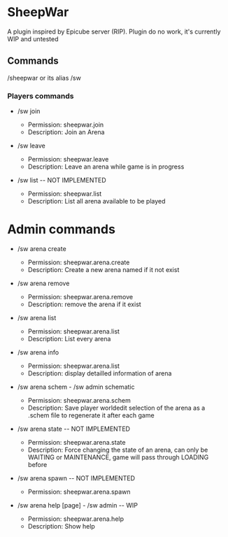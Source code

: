 # SheepWar

A plugin inspired by Epicube server (RIP).
Plugin do no work, it's currently WIP and untested


## Commands

/sheepwar or its alias /sw

### Players commands

- /sw join <arena>
  - Permission: sheepwar.join
  - Description: Join an Arena
 
- /sw leave
  - Permission: sheepwar.leave
  - Description: Leave an arena while game is in progress

- /sw list -- NOT IMPLEMENTED
  - Permission: sheepwar.list
  - Description: List all arena available to be played

# Admin commands

- /sw arena create <name>
  - Permission: sheepwar.arena.create
  - Description: Create a new arena named <name> if it not exist

- /sw arena remove <name>
  - Permission: sheepwar.arena.remove
  - Description: remove the arena <name> if it exist
  
- /sw arena list
  - Permission: sheepwar.arena.list
  - Description: List every arena
  
- /sw arena info <name>
  - Permission: sheepwar.arena.list
  - Description: display detailled information of arena <name>
  
- /sw arena schem - /sw admin schematic
  - Permission: sheepwar.arena.schem
  - Description: Save player worldedit selection of the arena as a .schem file to regenerate it after each game
 
- /sw arena state <state> -- NOT IMPLEMENTED
  - Permission: sheepwar.arena.state
  - Description: Force changing the state of an arena, <state> can only be WAITING or MAINTENANCE, game will pass through LOADING before
  
- /sw arena spawn -- NOT IMPLEMENTED
  - Permission: sheepwar.arena.spawn
  
- /sw arena help [page] - /sw admin -- WIP
  - Permission: sheepwar.arena.help
  - Description: Show help
 
